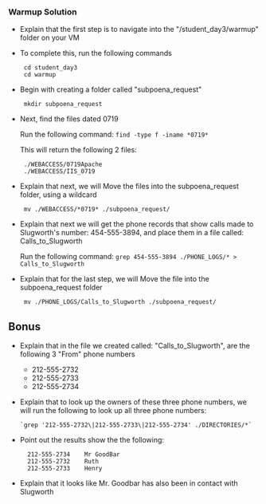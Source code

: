 ### Warmup Solution


- Explain that the first step is to navigate into the "/student_day3/warmup" folder on your VM
- To complete this, run the following commands
 
       cd student_day3
       cd warmup
       
- Begin with creating a folder called "subpoena_request"  

       mkdir subpoena_request
       
- Next, find the files dated 0719

     Run the following command:   `find -type f -iname *0719*`
     
     This will return the following 2 files:
     
       ./WEBACCESS/0719Apache
       ./WEBACCESS/IIS_0719

- Explain that next, we will Move the files into the subpoena_request folder, using a wildcard

       mv ./WEBACCESS/*0719* ./subpoena_request/
            
 - Explain that next we will get the phone records that show calls made to Slugworth's number:  454-555-3894, and place them in a file called: Calls_to_Slugworth
 
   Run the following command: `grep 454-555-3894 ./PHONE_LOGS/* > Calls_to_Slugworth`
   
- Explain that for the last step, we will Move the file into the subpoena_request folder

       mv ./PHONE_LOGS/Calls_to_Slugworth ./subpoena_request/   

        
## Bonus

- Explain that in the file we created called: "Calls_to_Slugworth", are the following 3 "From" phone numbers
  - 212-555-2732
  - 212-555-2733
  - 212-555-2734

- Explain that to look up the owners of these three phone numbers, we will run the following to look up all three phone numbers:

      `grep '212-555-2732\|212-555-2733\|212-555-2734' ./DIRECTORIES/*`
      
- Point out the results show the the following:

        212-555-2734    Mr GoodBar
        212-555-2732    Ruth
        212-555-2733    Henry
       
- Explain that it looks like Mr. Goodbar has also been in contact with Slugworth       


